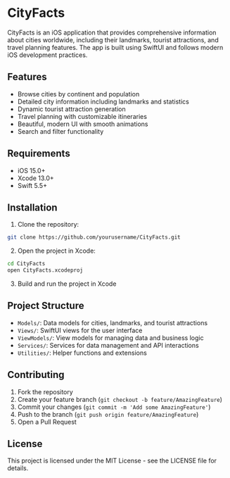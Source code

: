 # CityFacts

CityFacts is an iOS application that provides comprehensive information about cities worldwide, including their landmarks, tourist attractions, and travel planning features. The app is built using SwiftUI and follows modern iOS development practices.

## Features

- Browse cities by continent and population
- Detailed city information including landmarks and statistics
- Dynamic tourist attraction generation
- Travel planning with customizable itineraries
- Beautiful, modern UI with smooth animations
- Search and filter functionality

## Requirements

- iOS 15.0+
- Xcode 13.0+
- Swift 5.5+

## Installation

1. Clone the repository:
```bash
git clone https://github.com/yourusername/CityFacts.git
```

2. Open the project in Xcode:
```bash
cd CityFacts
open CityFacts.xcodeproj
```

3. Build and run the project in Xcode

## Project Structure

- `Models/`: Data models for cities, landmarks, and tourist attractions
- `Views/`: SwiftUI views for the user interface
- `ViewModels/`: View models for managing data and business logic
- `Services/`: Services for data management and API interactions
- `Utilities/`: Helper functions and extensions

## Contributing

1. Fork the repository
2. Create your feature branch (`git checkout -b feature/AmazingFeature`)
3. Commit your changes (`git commit -m 'Add some AmazingFeature'`)
4. Push to the branch (`git push origin feature/AmazingFeature`)
5. Open a Pull Request

## License

This project is licensed under the MIT License - see the LICENSE file for details. 